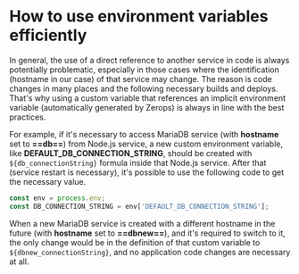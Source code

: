# How to use environment variables efficiently

In general, the use of a direct reference to another service in code is always potentially problematic, especially in those cases where the identification (hostname in our case) of that service may change. The reason is code changes in many places and the following necessary builds and deploys. That's why using a custom variable that references an implicit environment variable (automatically generated by Zerops) is always in line with the best practices.

For example, if it's necessary to access MariaDB service (with **hostname** set to **==db==**) from Node.js service, a new custom environment variable, like **DEFAULT_DB_CONNECTION_STRING**, should be created with `${db_connectionString}` formula inside that Node.js service. After that (service restart is necessary), it's possible to use the following code to get the necessary value.

```typescript
const env = process.env;
const DB_CONNECTION_STRING = env['DEFAULT_DB_CONNECTION_STRING'];
```

When a new MariaDB service is created with a different hostname in the future (with **hostname** set to **==dbnew==**), and it's required to switch to it, the only change would be in the definition of that custom variable to `${dbnew_connectionString}`, and no application code changes are necessary at all.
